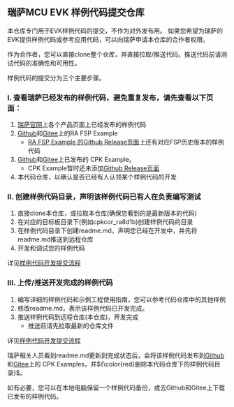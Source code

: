 ## 瑞萨MCU EVK 样例代码提交仓库

本仓库专门用于EVK样例代码的提交，不作为对外发布用。 如果您希望为瑞萨的EVK提供样例代码或参考应用代码，可以向瑞萨申请本仓库的合作者权限。

作为合作者，您可以直接clone整个仓库，并直接拉取/推送代码。推送代码前请测试代码的准确性和可用性。

样例代码的提交分为三个主要步骤。

### I. 查看瑞萨已经发布的样例代码，避免重复发布，请先查看以下页面：
1. [瑞萨官网](www.renesas.com)上各个产品页面上已经发布的样例代码
2. [Github](https://github.com/renesas/ra-fsp-examples/tree/master/example_projects)和[Gitee](about:blank)上的RA FSP Example
   - [RA FSP Example 的Github Release页面](https://github.com/renesas/ra-fsp-examples/releases)上还有对应FSP历史版本的样例代码
3. [Github](https://github.com/renesas/cpk_examples)和[Gitee](about:blank)上已发布的 CPK Example。
   - CPK Example暂时还未添加[Github Release页面](about:blank)
4. 本代码仓库，以确认是否已经有人认领某个样例代码的开发
   
### II. 创建样例代码目录，声明该样例代码已有人在负责编写测试
1. 直接clone本仓库，或拉取本仓库(确保您看到的是最新版本的代码)
2. 在对应的目标板目录下(例如cpkcor_ra8d1b)创建样例代码的目录
3. 在样例代码目录下创建readme.md，声明您已经在开发中，并先将readme.md推送到远程仓库
4. 开发和调试您的样例代码

详见[样例代码开发提交流程](docs/project_handling.md)
   
### III. 上传/推送开发完成的样例代码
1. 编写详细的样例代码和示例工程使用指南，您可以参考代码仓库中的其他样例
2. 修改readme.md，表示该样例代码已开发完成。
3. 推送样例代码到远程仓库(本仓库)，开发完成
   - 推送前请先拉取最新的仓库文件

详见[样例代码开发提交流程](docs/project_handling.md)
   
瑞萨相关人员看到readme.md更新到完成状态后，会将该样例代码发布到[Github](https://github.com/renesas/cpk_examples)和[Gitee](about:blank)上的 CPK Examples，并${\color{red}删除本代码仓库下的样例代码目录}$。

如有必要，您可以在本地电脑保留一个样例代码备份，或去Github和Gitee上下载已发布的样例代码。
